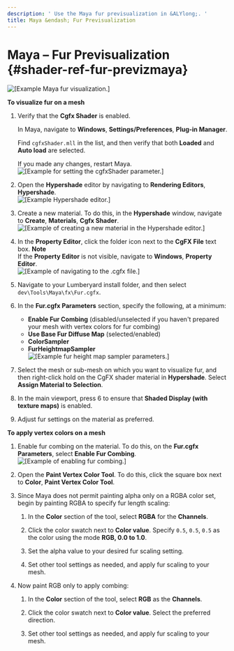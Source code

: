 ```yaml
---
description: ' Use the Maya fur previsualization in &ALYlong;. '
title: Maya &endash; Fur Previsualization
---
```

# Maya – Fur Previsualization {#shader-ref-fur-previzmaya}

![\[Example Maya fur visualization.\]](/images/userguide/shaders/shader-ref-fur-14.png)

**To visualize fur on a mesh**

1. Verify that the **Cgfx Shader** is enabled\.

   In Maya, navigate to **Windows**, **Settings/Preferences**, **Plug\-in Manager**\.

   Find `cgfxShader.mll` in the list, and then verify that both **Loaded** and **Auto load** are selected\.

   If you made any changes, restart Maya\.  
![\[Example for setting the cgfxShader parameter.\]](/images/userguide/shaders/shader-ref-fur-15.png)

1. Open the **Hypershade** editor by navigating to **Rendering Editors**, **Hypershade**\.  
![\[Example Hypershade editor.\]](/images/userguide/shaders/shader-ref-fur-16.png)

1. Create a new material\. To do this, in the **Hypershade** window, navigate to **Create**, **Materials**, **Cgfx Shader**\.  
![\[Example of creating a new material in the Hypershade editor.\]](/images/userguide/shaders/shader-ref-fur-17.png)

1. In the **Property Editor**, click the folder icon next to the **CgFX File** text box\.
**Note**  
If the **Property Editor** is not visible, navigate to **Windows**, **Property Editor**\.  
![\[Example of navigating to the .cgfx file.\]](/images/userguide/shaders/shader-ref-fur-18.png)

1. Navigate to your Lumberyard install folder, and then select `dev\Tools\Maya\fx\Fur.cgfx`\.

1. In the **Fur\.cgfx Parameters** section, specify the following, at a minimum:
   + **Enable Fur Combing** \(disabled/unselected if you haven't prepared your mesh with vertex colors for fur combing\)
   + **Use Base Fur Diffuse Map** \(selected/enabled\)
   + **ColorSampler**
   + **FurHeightmapSampler**  
![\[Example fur height map sampler parameters.\]](/images/userguide/shaders/shader-ref-fur-19.png)

1. Select the mesh or sub\-mesh on which you want to visualize fur, and then right\-click hold on the CgFX shader material in **Hypershade**\. Select **Assign Material to Selection**\.

1. In the main viewport, press 6 to ensure that **Shaded Display \(with texture maps\)** is enabled\.

1. Adjust fur settings on the material as preferred\.

**To apply vertex colors on a mesh**

1. Enable fur combing on the material\. To do this, on the **Fur\.cgfx Parameters**, select **Enable Fur Combing**\.  
![\[Example of enabling fur combing.\]](/images/userguide/shaders/shader-ref-fur-20.png)

1. Open the **Paint Vertex Color Tool**\. To do this, click the square box next to **Color**, **Paint Vertex Color Tool**\.

1. Since Maya does not permit painting alpha only on a RGBA color set, begin by painting RGBA to specify fur length scaling:

   1. In the **Color** section of the tool, select **RGBA** for the **Channels**\.

   1. Click the color swatch next to **Color value**\. Specify `0.5`, `0.5`, `0.5` as the color using the mode **RGB, 0\.0 to 1\.0**\.

   1. Set the alpha value to your desired fur scaling setting\.

   1. Set other tool settings as needed, and apply fur scaling to your mesh\.

1. Now paint RGB only to apply combing:

   1. In the **Color** section of the tool, select **RGB** as the **Channels**\.

   1. Click the color swatch next to **Color value**\. Select the preferred direction\. 

   1. Set other tool settings as needed, and apply fur scaling to your mesh\.